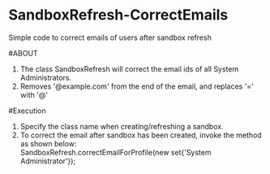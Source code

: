 # SandboxRefresh-CorrectEmails
Simple code to correct emails of users after sandbox refresh

#ABOUT
1) The class SandboxRefresh will correct the email ids of all System Administrators.  
2) Removes '@example.com' from the end of the email, and replaces '=' with '@'  

#Execution
1) Specify the class name when creating/refreshing a sandbox.  
2) To correct the email after sandbox has been created, invoke the method as shown below:  
SandboxRefresh.correctEmailForProfile(new set<String>{'System Administrator'});  
